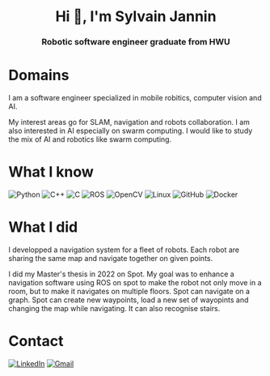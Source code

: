 <h1 align="center">Hi 👋, I'm Sylvain Jannin</h1>
<h3 align="center"> Robotic software engineer graduate from HWU</h3>

# Domains
I am a software engineer specialized in mobile robitics, computer vision and AI.

My interest areas go for SLAM, navigation and robots collaboration. I am also interested in AI especially on swarm computing. I would like to study the mix of AI and robotics like swarm computing. 
<!--

I'm a robotics software engineer. 
I did my study on mobile robotics
and my interests go also to AI and the link between robotics and AI

-->

# What I know

![Python](https://img.shields.io/badge/python-3670A0?style=for-the-badge&logo=python&logoColor=ffdd54)
![C++](https://img.shields.io/badge/c++-%2300599C.svg?style=for-the-badge&logo=c%2B%2B&logoColor=white)
![C](https://img.shields.io/badge/c-%2300599C.svg?style=for-the-badge&logo=c&logoColor=white)
![ROS](https://img.shields.io/badge/ros-192a49.svg?style=for-the-badge&logo=ros&logoColor=white)
![OpenCV](https://img.shields.io/badge/OpenCV-27338e?style=for-the-badge&logo=OpenCV&logoColor=white)
![Linux](https://img.shields.io/badge/Linux-FCC624?style=for-the-badge&logo=linux&logoColor=black)
![GitHub](https://img.shields.io/badge/GitHub-100000?style=for-the-badge&logo=github&logoColor=white)
![Docker](https://img.shields.io/badge/docker-%230db7ed.svg?style=for-the-badge&logo=docker&logoColor=white)

# What I did

I developped a navigation system for a fleet of robots. Each robot are sharing the same map and navigate together on given points.

I did my Master's thesis in 2022 on Spot. My goal was to enhance a navigation software using ROS on spot to make the robot not only move in a room, but to make it navigates on multiple floors. Spot can navigate on a graph. Spot can create new waypoints, load a new set of wayopints and changing the map while navigating. It can also recognise stairs. 

<!--As job, I am now working on the navigation system for a terrastrial robots.
-->
# Contact
<a href="https://www.linkedin.com/in/sylvain-jannin/?locale=en_US">![LinkedIn](https://img.shields.io/badge/LinkedIn-0077B5?style=for-the-badge&logo=linkedin&logoColor=white)</a>
<a href=mailto:sylvainjannin@gmail.com>![Gmail](https://img.shields.io/badge/sylvainjannin@gmail.com-D14836?style=for-the-badge&logo=gmail&logoColor=white)

<!--
**SylvainJnn/SylvainJnn** is a ✨ _special_ ✨ repository because its `README.md` (this file) appears on your GitHub profile.

Here are some ideas to get you started:

- 🔭 I’m currently working on ...
- 🌱 I’m currently learning ...
- 👯 I’m looking to collaborate on ...
- 🤔 I’m looking for help with ...
- 💬 Ask me about ...
- 📫 How to reach me: ...
- 😄 Pronouns: ...
- ⚡ Fun fact: ...
-->

